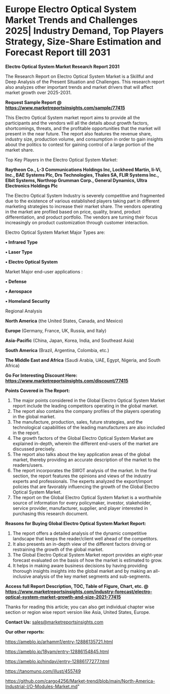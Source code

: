  # Europe Electro Optical System Market Trends and Challenges 2025| Industry Demand, Top Players Strategy, Size-Share Estimation and Forecast Report till 2031

<strong>Electro Optical System Market Research Report 2031</strong>

The Research Report on Electro Optical System Market is a Skillful and Deep Analysis of the Present Situation and Challenges. This research report also analyzes other important trends and market drivers that will affect market growth over 2025-2031.

<strong>Request Sample Report @ <a href=https://www.marketreportsinsights.com/sample/77415>https://www.marketreportsinsights.com/sample/77415</a></strong>

This Electro Optical System market report aims to provide all the participants and the vendors will all the details about growth factors, shortcomings, threats, and the profitable opportunities that the market will present in the near future. The report also features the revenue share, industry size, production volume, and consumption in order to gain insights about the politics to contest for gaining control of a large portion of the market share.

Top Key Players in the Electro Optical System Market:

<strong>Raytheon Co., L-3 Communications Holdings Inc, Lockheed Martin, Ii-Vi, Inc., BAE Systems Plc, Drs Technologies, Thales SA, FLIR Systems Inc., Elbit Systems, Northrop Grumman Corp., General Dynamics, Ultra Electronics Holdings Plc</strong>

The Electro Optical System Industry is severely competitive and fragmented due to the existence of various established players taking part in different marketing strategies to increase their market share. The vendors operating in the market are profiled based on price, quality, brand, product differentiation, and product portfolio. The vendors are turning their focus increasingly on product customization through customer interaction.

Electro Optical System Market Major Types are:

<strong>• Infrared Type

• Laser Type

• Electro Optical System</strong>

Market Major end-user applications :

<strong>• Defense

• Aerospace

• Homeland Security</strong>

Regional Analysis

</u><strong><b>North America</b></strong> (the United States, Canada, and Mexico)

<strong><b>Europe </b></strong>(Germany, France, UK, Russia, and Italy)

<strong><b>Asia-Pacific</b></strong> (China, Japan, Korea, India, and Southeast Asia)

<strong><b>South America</b></strong> (Brazil, Argentina, Colombia, etc.)

<strong><b>The Middle East and Africa</b></strong> (Saudi Arabia, UAE, Egypt, Nigeria, and South Africa)

<strong>Go For Interesting Discount Here: <a href=https://www.marketreportsinsights.com/discount/77415>https://www.marketreportsinsights.com/discount/77415</a></strong>

<strong>Points Covered in The Report:</strong>
<ol>
  <li>The major points considered in the Global Electro Optical System Market report include the leading competitors operating in the global market.</li>
  <li>The report also contains the company profiles of the players operating in the global market.</li>
  <li>The manufacture, production, sales, future strategies, and the technological capabilities of the leading manufacturers are also included in the report.</li>
  <li>The growth factors of the Global Electro Optical System Market are explained in-depth, wherein the different end-users of the market are discussed precisely.</li>
  <li>The report also talks about the key application areas of the global market, thereby providing an accurate description of the market to the readers/users.</li>
  <li>The report incorporates the SWOT analysis of the market. In the final section, the report features the opinions and views of the industry experts and professionals. The experts analyzed the export/import policies that are favorably influencing the growth of the Global Electro Optical System Market.</li>
  <li>The report on the Global Electro Optical System Market is a worthwhile source of information for every policymaker, investor, stakeholder, service provider, manufacturer, supplier, and player interested in purchasing this research document.</li>
</ol>
<strong>Reasons for Buying Global Electro Optical System Market Report:</strong>

<ol>
  <li>The report offers a detailed analysis of the dynamic competitive landscape that keeps the reader/client well ahead of the competitors.</li>
  <li>It also presents an in-depth view of the different factors driving or restraining the growth of the global market.</li>
  <li>The Global Electro Optical System Market report provides an eight-year forecast evaluated on the basis of how the market is estimated to grow.</li>
  <li>It helps in making aware business decisions by having providing thorough insights insights into the global market and by making an all-inclusive analysis of the key market segments and sub-segments.</li>
</ol>
<strong>Access full Report Description, TOC, Table of Figure, Chart, etc. @ <a href=https://www.marketreportsinsights.com/industry-forecast/electro-optical-system-market-growth-and-size-2021-77415>https://www.marketreportsinsights.com/industry-forecast/electro-optical-system-market-growth-and-size-2021-77415</a></strong>


Thanks for reading this article; you can also get individual chapter wise section or region wise report version like Asia, United States, Europe.

<strong>Contact Us:</strong>
sales@marketreportsinsights.com

<strong>Our other reports:</strong>

<a href=https://ameblo.jp/arhamm1/entry-12886135721.html>https://ameblo.jp/arhamm1/entry-12886135721.html</a>

<a href=https://ameblo.jp/18yam/entry-12886154845.html>https://ameblo.jp/18yam/entry-12886154845.html</a>

<a href=https://ameblo.jp/hindavi/entry-12886177277.html>https://ameblo.jp/hindavi/entry-12886177277.html</a>

<a href=https://tanomuno.com/illust/455749>https://tanomuno.com/illust/455749</a>

<a href=https://github.com/cargo4256/Market-trend/blob/main/North-America-Industrial-I/O-Modules-Market.md>https://github.com/cargo4256/Market-trend/blob/main/North-America-Industrial-I/O-Modules-Market.md</a>"
